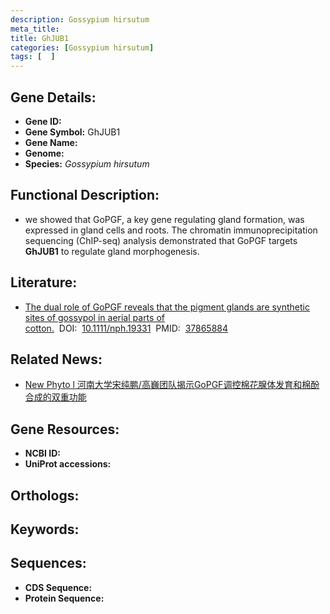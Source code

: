 ```yaml
---
description: Gossypium hirsutum
meta_title:
title: GhJUB1
categories: [Gossypium hirsutum]
tags: [  ]
---
```


## Gene Details:
- **Gene ID:**	[]()
- **Gene Symbol:** GhJUB1
- **Gene Name:** 
- **Genome:** []()
- **Species:** *Gossypium hirsutum*

## Functional Description:
   - we showed that GoPGF, a key gene regulating gland formation, was expressed in gland cells and roots. The chromatin immunoprecipitation sequencing (ChIP-seq) analysis demonstrated that GoPGF targets **GhJUB1** to regulate gland morphogenesis.

## Literature:
   - [The dual role of GoPGF reveals that the pigment glands are synthetic sites of gossypol in aerial parts of cotton.]( https://nph.onlinelibrary.wiley.com/doi/full/10.1111/nph.19331)&nbsp;&nbsp;DOI:&nbsp;&nbsp;[10.1111/nph.19331](https://nph.onlinelibrary.wiley.com/doi/full/10.1111/nph.19331)&nbsp;&nbsp;PMID:&nbsp;&nbsp;[37865884](https://pubmed.ncbi.nlm.nih.gov/37865884/)

## Related News:
   - [New Phyto l 河南大学宋纯鹏/高巍团队揭示GoPGF调控棉花腺体发育和棉酚合成的双重功能](https://mp.weixin.qq.com/s?__biz=Mzg3MDEwNDEyMg==&mid=2247558226&idx=2&sn=f05625af5574d7ff94ac082d784b535c&chksm=ce914907f9e6c01155d4b854e53f74b40cc5c2004a8f3c20525983f664c10c3800caf35308aa&scene=27#wechat_redirect)

## Gene Resources:
- **NCBI ID:** [](https://www.ncbi.nlm.nih.gov/gene/?term=)
- **UniProt accessions:** [](https://www.uniprot.org/uniprotkb//entry)

## Orthologs:


## Keywords:


## Sequences:
- **CDS Sequence:**
- **Protein Sequence:**
